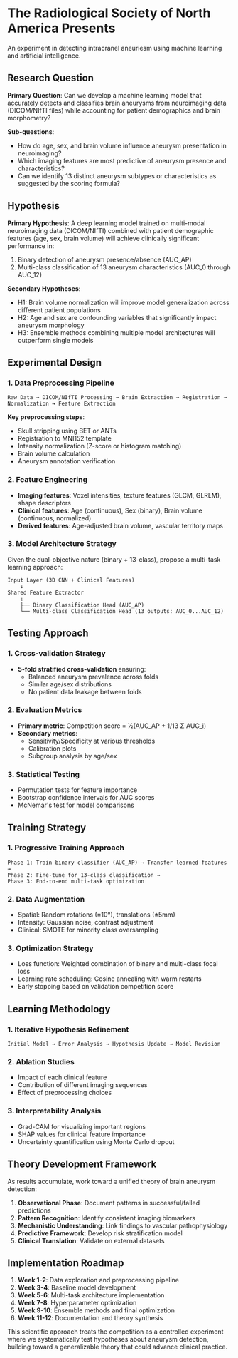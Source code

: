 # The Radiological Society of North America Presents
 An experiment in detecting intracranel aneuriesm using machine learning and artificial intelligence.

## Research Question

**Primary Question**: Can we develop a machine learning model that accurately detects and classifies brain aneurysms from neuroimaging data (DICOM/NIfTI files) while accounting for patient demographics and brain morphometry?

**Sub-questions**:
- How do age, sex, and brain volume influence aneurysm presentation in neuroimaging?
- Which imaging features are most predictive of aneurysm presence and characteristics?
- Can we identify 13 distinct aneurysm subtypes or characteristics as suggested by the scoring formula?

## Hypothesis

**Primary Hypothesis**: A deep learning model trained on multi-modal neuroimaging data (DICOM/NIfTI) combined with patient demographic features (age, sex, brain volume) will achieve clinically significant performance in:
1. Binary detection of aneurysm presence/absence (AUC_AP)
2. Multi-class classification of 13 aneurysm characteristics (AUC_0 through AUC_12)

**Secondary Hypotheses**:
- H1: Brain volume normalization will improve model generalization across different patient populations
- H2: Age and sex are confounding variables that significantly impact aneurysm morphology
- H3: Ensemble methods combining multiple model architectures will outperform single models

## Experimental Design

### 1. Data Preprocessing Pipeline
```
Raw Data → DICOM/NIfTI Processing → Brain Extraction → Registration → Normalization → Feature Extraction
```

**Key preprocessing steps**:
- Skull stripping using BET or ANTs
- Registration to MNI152 template
- Intensity normalization (Z-score or histogram matching)
- Brain volume calculation
- Aneurysm annotation verification

### 2. Feature Engineering
- **Imaging features**: Voxel intensities, texture features (GLCM, GLRLM), shape descriptors
- **Clinical features**: Age (continuous), Sex (binary), Brain volume (continuous, normalized)
- **Derived features**: Age-adjusted brain volume, vascular territory maps

### 3. Model Architecture Strategy

Given the dual-objective nature (binary + 13-class), propose a multi-task learning approach:

```
Input Layer (3D CNN + Clinical Features)
    ↓
Shared Feature Extractor
    ↓
    ├── Binary Classification Head (AUC_AP)
    └── Multi-class Classification Head (13 outputs: AUC_0...AUC_12)
```

## Testing Approach

### 1. Cross-validation Strategy
- **5-fold stratified cross-validation** ensuring:
  - Balanced aneurysm prevalence across folds
  - Similar age/sex distributions
  - No patient data leakage between folds

### 2. Evaluation Metrics
- **Primary metric**: Competition score = ½(AUC_AP + 1/13 Σ AUC_i)
- **Secondary metrics**: 
  - Sensitivity/Specificity at various thresholds
  - Calibration plots
  - Subgroup analysis by age/sex

### 3. Statistical Testing
- Permutation tests for feature importance
- Bootstrap confidence intervals for AUC scores
- McNemar's test for model comparisons

## Training Strategy

### 1. Progressive Training Approach
```
Phase 1: Train binary classifier (AUC_AP) → Transfer learned features →
Phase 2: Fine-tune for 13-class classification → 
Phase 3: End-to-end multi-task optimization
```

### 2. Data Augmentation
- Spatial: Random rotations (±10°), translations (±5mm)
- Intensity: Gaussian noise, contrast adjustment
- Clinical: SMOTE for minority class oversampling

### 3. Optimization Strategy
- Loss function: Weighted combination of binary and multi-class focal loss
- Learning rate scheduling: Cosine annealing with warm restarts
- Early stopping based on validation competition score

## Learning Methodology

### 1. Iterative Hypothesis Refinement
```
Initial Model → Error Analysis → Hypothesis Update → Model Revision
```

### 2. Ablation Studies
- Impact of each clinical feature
- Contribution of different imaging sequences
- Effect of preprocessing choices

### 3. Interpretability Analysis
- Grad-CAM for visualizing important regions
- SHAP values for clinical feature importance
- Uncertainty quantification using Monte Carlo dropout

## Theory Development Framework

As results accumulate, work toward a unified theory of brain aneurysm detection:

1. **Observational Phase**: Document patterns in successful/failed predictions
2. **Pattern Recognition**: Identify consistent imaging biomarkers
3. **Mechanistic Understanding**: Link findings to vascular pathophysiology
4. **Predictive Framework**: Develop risk stratification model
5. **Clinical Translation**: Validate on external datasets

## Implementation Roadmap

1. **Week 1-2**: Data exploration and preprocessing pipeline
2. **Week 3-4**: Baseline model development
3. **Week 5-6**: Multi-task architecture implementation
4. **Week 7-8**: Hyperparameter optimization
5. **Week 9-10**: Ensemble methods and final optimization
6. **Week 11-12**: Documentation and theory synthesis

This scientific approach treats the competition as a controlled experiment where we systematically test hypotheses about aneurysm detection, building toward a generalizable theory that could advance clinical practice.